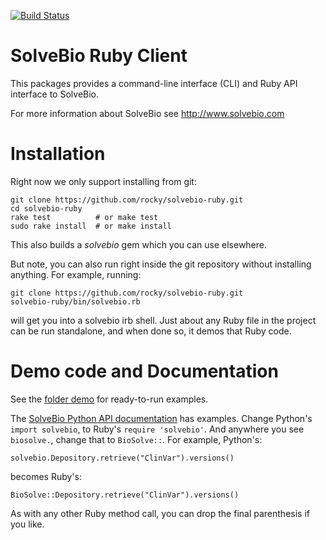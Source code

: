 [![Build Status](https://travis-ci.org/rocky/solvebio-ruby.svg)](https://travis-ci.org/rocky/solvebio-ruby)

# SolveBio Ruby Client


This packages provides a command-line interface (CLI) and Ruby API interface to SolveBio.

For more information about SolveBio see http://www.solvebio.com

# Installation

Right now we only support installing from git:

    git clone https://github.com/rocky/solvebio-ruby.git
	cd solvebio-ruby
	rake test          # or make test
    sudo rake install  # or make install

This also builds a *solvebio* gem which you can use elsewhere.

But note, you can also run right inside the git repository without installing anything. For example, running:

    git clone https://github.com/rocky/solvebio-ruby.git
	solvebio-ruby/bin/solvebio.rb

will get you into a solvebio irb shell. Just about any Ruby file in the project can be run standalone, and when done so, it demos that Ruby code.

# Demo code and Documentation

See the [folder demo](https://github.com/rocky/solvebio-ruby/tree/master/demo) for ready-to-run examples.

The [SolveBio Python API documentation](https://www.solvebio.com/docs/api/?python) has examples. Change Python's `import solvebio`, to Ruby's `require 'solvebio'`.  And anywhere you see `biosolve.`, change that to `BioSolve::`. For example, Python's:

    solvebio.Depository.retrieve("ClinVar").versions()

becomes Ruby's:

    BioSolve::Depository.retrieve("ClinVar").versions()

As with any other Ruby method call, you can drop the final parenthesis if you like.
